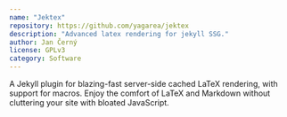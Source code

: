 ```yaml
---
name: "Jektex"
repository: https://github.com/yagarea/jektex
description: "Advanced latex rendering for jekyll SSG."
author: Jan Černý
license: GPLv3
category: Software
---
```


A Jekyll plugin for blazing-fast server-side cached LaTeX rendering, with support for macros. Enjoy the comfort of LaTeX and Markdown without cluttering your site with bloated JavaScript.

